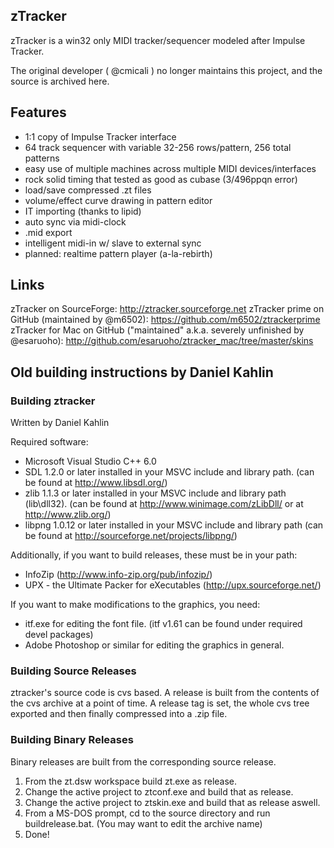 ## zTracker

zTracker is a win32 only MIDI tracker/sequencer modeled after Impulse Tracker. 

The original developer ( @cmicali ) no longer maintains this project, and the source is archived here.


## Features

- 1:1 copy of Impulse Tracker interface
- 64 track sequencer with variable 32-256 rows/pattern, 256 total patterns
- easy use of multiple machines across multiple MIDI devices/interfaces
- rock solid timing that tested as good as cubase (3/496ppqn error)
- load/save compressed .zt files
- volume/effect curve drawing in pattern editor
- IT importing (thanks to lipid)
- auto sync via midi-clock
- .mid export
- intelligent midi-in w/ slave to external sync
- planned: realtime pattern player (a-la-rebirth)

## Links

zTracker on SourceForge: http://ztracker.sourceforge.net
zTracker prime on GitHub (maintained by @m6502): https://github.com/m6502/ztrackerprime
zTracker for Mac on GitHub ("maintained" a.k.a. severely unfinished by @esaruoho): http://github.com/esaruoho/ztracker_mac/tree/master/skins

## Old building instructions by Daniel Kahlin

### Building ztracker

Written by Daniel Kahlin

Required software:
- Microsoft Visual Studio C++ 6.0
- SDL 1.2.0 or later installed in your MSVC include and library path.
  (can be found at http://www.libsdl.org/)
- zlib 1.1.3 or later installed in your MSVC include and library path (lib\dll32).
  (can be found at http://www.winimage.com/zLibDll/ or at http://www.zlib.org/)
- libpng 1.0.12 or later installed in your MSVC include and library path
  (can be found at http://sourceforge.net/projects/libpng/)

Additionally, if you want to build releases, these must be in your path:
- InfoZip (http://www.info-zip.org/pub/infozip/)
- UPX - the Ultimate Packer for eXecutables (http://upx.sourceforge.net/)

If you want to make modifications to the graphics, you need:
- itf.exe for editing the font file.  (itf v1.61 can be found under
  required devel packages) 
- Adobe Photoshop or similar for editing the graphics in general.

### Building Source Releases

ztracker's source code is cvs based.  A release is built from the contents of the cvs archive at a point of time.  A release tag is set, the whole cvs tree exported and then
finally compressed into a .zip file.

### Building Binary Releases

Binary releases are built from the corresponding source release.

1. From the zt.dsw workspace build zt.exe as release.
2. Change the active project to ztconf.exe and build that as release.
3. Change the active project to ztskin.exe and build that as release aswell.
4. From a MS-DOS prompt, cd to the source directory and run buildrelease.bat.
   (You may want to edit the archive name)
5. Done!
